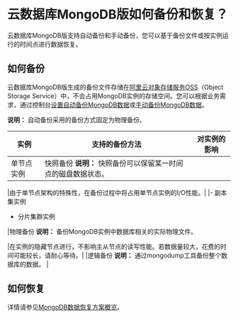 # 云数据库MongoDB版如何备份和恢复？

云数据库MongoDB版支持自动备份和手动备份，您可以基于备份文件或按实例运行的时间点进行数据恢复。

## 如何备份

云数据库MongoDB版生成的备份文件存储在[阿里云对象存储服务OSS](~~31817~~)（Object Storage Service）中，不会占用MongoDB实例的存储空间。您可以根据业务需求，通过控制台[设置自动备份MongoDB数据](/cn.zh-CN/用户指南/数据备份/设置自动备份MongoDB数据.md)或[手动备份MongoDB数据](/cn.zh-CN/用户指南/数据备份/手动备份MongoDB数据.md)。

**说明：** 自动备份采用的备份方式固定为物理备份。

|实例|支持的备份方法|对实例的影响|
|--|-------|------|
|单节点实例|快照备份 **说明：** 快照备份可以保留某一时间点的磁盘数据状态。

|由于单节点架构的特殊性，在备份过程中将占用单节点实例的I/O性能。|
|-   副本集实例
-   分片集群实例

|物理备份 **说明：** 备份MongoDB实例中数据库相关的实际物理文件。

|在实例的隐藏节点进行，不影响主从节点的读写性能。若数据量较大，花费的时间可能较长，请耐心等待。|
|逻辑备份 **说明：** 通过mongodump工具备份整个数据库的数据。 |

## 如何恢复

详情请参见[MongoDB数据恢复方案概览](/cn.zh-CN/用户指南/数据恢复/MongoDB数据恢复方案概览.md)。

